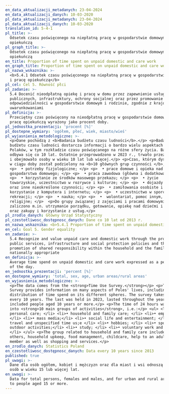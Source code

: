```yaml
---
en_data_aktualizacji_metadanych: 23-04-2024
en_data_aktualizacji_danych: 10-03-2020
pl_data_aktualizacji_metadanych: 23-04-2024
pl_data_aktualizacji_danych: 10-03-2020
translation_id: 5-4-1
pl_title: >-
  Odsetek czasu poświęconego na niepłatną pracę w gospodarstwie domowym i pracę
  opiekuńczą
pl_graph_title: >-
  Odsetek czasu poświęconego na niepłatną pracę w gospodarstwie domowym i pracę
  opiekuńczą
en_title: Proportion of time spent on unpaid domestic and care work
en_graph_title: Proportion of time spent on unpaid domestic and care work
pl_nazwa_wskaznika: >-
  <b>5.4.1 Odsetek czasu poświęconego na niepłatną pracę w gospodarstwie domowym
  i pracę opiekuńczą</b>
pl_cel: Cel 5. Równość płci
pl_zadanie: >-
  5.4 Docenić nieodpłatną opiekę i pracę w domu przez zapewnienie usług
  publicznych, infrastruktury, ochrony socjalnej oraz przez promowanie wspólnej
  odpowiedzialności w gospodarstwie domowym i rodzinie, zgodnie z krajowymi
  uwarunkowaniami
pl_definicja: >-
  Przeciętny czas poświęcony na nieodpłatną pracę w gospodarstwie domowym i
  pracę opiekuńczą wyrażony jako procent doby.
pl_jednostka_prezentacji: 'procent [%]'
pl_dostepne_wymiary: 'ogółem, płeć, wiek, miasto/wieś'
pl_wyjasnienia_metodologiczne: >-
  <p>Dane pochodzą z <b>Badania budżetu czasu ludności</b>.</p> <p>Badanie
  budżetu czasu ludności dostarcza informacji o bardzo wielu aspektach życia
  Polaków, w tym rozkładzie czasu poświęcanego na różne sfery życia. Badanie
  odbywa się co 10 lat. Ostatnie przeprowadzono w 2023 r., trwało przez cały rok
  i obejmowało osoby w wieku 10 lat lub więcej.</p> <p>Czas, którym dysponujemy
  w ciągu doby został podzielony na <b>10 głównych grup czynności </b>, tj.:</p>
  <p>  • potrzeby fizjologiczne; </p> <p>  • prace domowe i opieka nad członkami
  gospodarstwa domowego; </p> <p>  • praca zawodowa (główna i dodatkowa); </p>
  <p>  • korzystanie ze środków masowego przekazu; </p> <p>  • życie
  towarzyskie, uczestnictwo w rozrywce i kulturze; </p> <p>  • dojazdy i dojścia
  oraz inne nieokreślone czynności; </p> <p>  • zamiłowania osobiste i
  korzystanie z komputera i internetu; </p> <p>  • uczestnictwo w sporcie i
  rekreacji; </p> <p>  • nauka; </p> <p>  •  wolontariat, pomoc innym, praktyki
  religijne; </p>  <p>Do grupy związanej z zajęciami i pracami domowymi
  zaliczono m.in. utrzymanie porządku, gotowanie, opiekę nad dziećmi i dorosłymi
  oraz zakupy i korzystanie z usług.</p>
pl_zrodlo_danych: Główny Urząd Statystyczny
pl_czestotliwosc_dostępnosc_danych: Dane co 10 lat od 2013 r.
en_nazwa_wskaznika: <b>5.4.1 Proportion of time spent on unpaid domestic and care work</b>
en_cel: Goal 5. Gender equality
en_zadanie: >-
  5.4 Recognize and value unpaid care and domestic work through the provision of
  public services, infrastructure and social protection policies and the
  promotion of shared responsibility within the household and the family as
  nationally appropriate
en_definicja: >-
  Average time spend on unpaid domestic and care work expressed as a percentage
  of the day.
en_jednostka_prezentacji: 'percent [%]'
en_dostepne_wymiary: 'total, sex, age, urban areas/rural areas'
en_wyjasnienia_metodologiczne: >-
  <p>The data comes from the <strong>Time Use Survey.</strong></p> <p>Time Use
  Survey provides information on many aspects of Poles' lives, including the
  distribution of time spend on its different spheres. The survey takes place
  every 10 years. The last was held in 2023, lasted throughout the year and
  included people aged 10 years or more.</p> <p>The time of 24 hours was divided
  into <strong>10 main groups of activities</strong>, i.e.:</p> <ul> <li>•
  personal care; </li> <li>• household and family care; </li> <li>• employment;
  </li> <li>• mass media;</li> <li>• social life and entertainment; </li> <li>•
  travel and unspecified time us;e </li> <li>• hobbies; </li> <li>• sport and
  outdoor activities;</li> <li>• study; </li> <li>• voluntary work and meetings
  </li> </ul> <p>The group related to household and family care included, among
  others, household upkeep, food management, childcare, help to an adult family
  member as well as shopping and services.</p>
en_zrodlo_danych: Statistics Poland
en_czestotliwosc_dostępnosc_danych: Data every 10 years since 2013
published: true
pl_uwagi: >-
  Dane dla osób ogółem, kobiet i mężczyzn oraz dla miast i wsi odnoszą się do
  osób w wieku 15 lub więcej lat.
en_uwagi: >-
  Data for total persons, females and males, and for urban and rural areas refer
  to people aged 15 or more.
---
```

